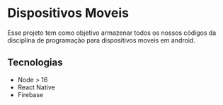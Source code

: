 # Dispositivos Moveis

Esse projeto tem como objetivo armazenar todos os nossos códigos da disciplina de programação para  dispositivos moveis em android.

## Tecnologias

- Node > 16
- React Native
- Firebase